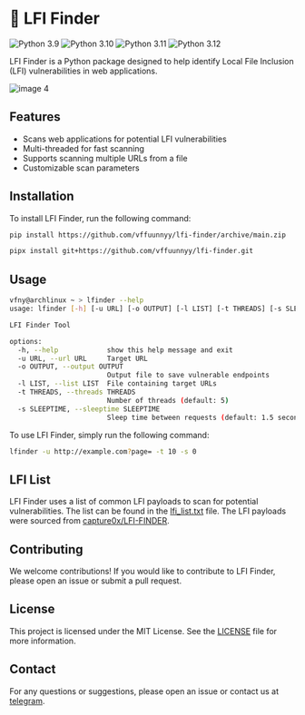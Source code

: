 # 🍭 LFI Finder

![Python 3.9](https://img.shields.io/badge/python-3.9-blue.svg) ![Python 3.10](https://img.shields.io/badge/python-3.10-blue.svg) ![Python 3.11](https://img.shields.io/badge/python-3.11-blue.svg) ![Python 3.12](https://img.shields.io/badge/python-3.12-blue.svg)

LFI Finder is a Python package designed to help identify Local File Inclusion (LFI) vulnerabilities in web applications.

![image 4](https://github.com/user-attachments/assets/8949c26f-4fbc-4e01-bf22-1ab8c1b5a621)

## Features

- Scans web applications for potential LFI vulnerabilities
- Multi-threaded for fast scanning
- Supports scanning multiple URLs from a file
- Customizable scan parameters

## Installation

To install LFI Finder, run the following command:

```bash
pip install https://github.com/vffuunnyy/lfi-finder/archive/main.zip
```

```bash
pipx install git+https://github.com/vffuunnyy/lfi-finder.git
```

## Usage

```bash
vfny@archlinux ~ > lfinder --help
usage: lfinder [-h] [-u URL] [-o OUTPUT] [-l LIST] [-t THREADS] [-s SLEEPTIME]

LFI Finder Tool

options:
  -h, --help            show this help message and exit
  -u URL, --url URL     Target URL
  -o OUTPUT, --output OUTPUT
                        Output file to save vulnerable endpoints
  -l LIST, --list LIST  File containing target URLs
  -t THREADS, --threads THREADS
                        Number of threads (default: 5)
  -s SLEEPTIME, --sleeptime SLEEPTIME
                        Sleep time between requests (default: 1.5 seconds)
```

To use LFI Finder, simply run the following command:

```bash
lfinder -u http://example.com?page= -t 10 -s 0
```

## LFI List

LFI Finder uses a list of common LFI payloads to scan for potential vulnerabilities. The list can be found in the [lfi_list.txt](lfi_finder/lfi_list.txt) file. The LFI payloads were sourced from [capture0x/LFI-FINDER](https://github.com/capture0x/LFI-FINDER).


## Contributing

We welcome contributions! If you would like to contribute to LFI Finder, please open an issue or submit a pull request.

## License

This project is licensed under the MIT License. See the [LICENSE](LICENSE) file for more information.

## Contact

For any questions or suggestions, please open an issue or contact us at [telegram](https://t.me/vffuunnyy).
